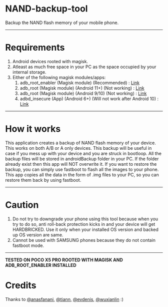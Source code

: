 # NAND-backup-tool
Backup the NAND flash memory of your mobile phone.

---

# Requirements
1. Android devices rooted with magisk.
2. Atleast as much free space in your PC as the space occupied by your internal storage.
3. Either of the following magisk modules/apps:
    1. adb_root_enabler (Magisk module) (Recommended) : [Link](https://github.com/anasfanani/Adb-Root-Enabler)
    2. adb_root (Magisk module) (Android 11+) (Not working) : [Link](https://github.com/tiann/adb_root)
    3. adb_root (Magisk module) (Android 9/10) (Not working) : [Link](https://github.com/evdenis/adb_root)
    4. adbd_insecure (App) (Android 6+) (Will not work after Android 10) : [Link](https://github.com/wuxianlin/android_tools/blob/master/adbd-Insecure-v2.00.apk)

---

# How it works
This application creates a backup of NAND flash memory of your device. This works on both A/B or A only devices.
This backup will be useful in case if you mess up with your device and you are struck in bootloop.
All the backup files will be stored in androidBackup folder in your PC. If the folder already exist then this app will NOT overwrite it.
If you want to restore the backup, you can simply use fastboot to flash all the images to your phone.
This app copies all the data in the form of .img files to your PC, so you can restore them back by using fastboot.

---

# Caution
1. Do not try to downgrade  your phone using this tool because when you try to do so, anti roll-back protection kicks in and your device will get HARDBRICKED. Use it only when your installed OS version and backed up OS version are same.
2. Cannot be used with SAMSUNG phones because they do not contain fastboot mode. 

---

**TESTED ON POCO X5 PRO ROOTED WITH MAGISK AND ADB_ROOT_ENABLER INSTALLED**

# Credits

Thanks to [@anasfanani](https://github.com/anasfanani/), [@tiann](https://github.com/tiann/), [@evdenis](https://github.com/evdenis/adb_root), [@wuxianlin](https://github.com/wuxianlin) :)


